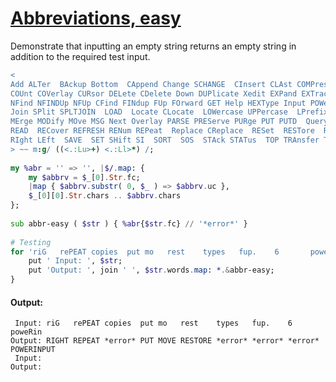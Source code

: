 [1]: https://rosettacode.org/wiki/Abbreviations,_easy

# [Abbreviations, easy][1]

Demonstrate that inputting an empty string returns an empty string in addition to the required test input.

```raku
<
Add ALTer  BAckup Bottom  CAppend Change SCHANGE  CInsert CLAst COMPress COpy
COUnt COVerlay CURsor DELete CDelete Down DUPlicate Xedit EXPand EXTract Find
NFind NFINDUp NFUp CFind FINdup FUp FOrward GET Help HEXType Input POWerinput
Join SPlit SPLTJOIN  LOAD  Locate CLocate  LOWercase UPPercase  LPrefix MACRO
MErge MODify MOve MSG Next Overlay PARSE PREServe PURge PUT PUTD  Query  QUIT
READ  RECover REFRESH RENum REPeat  Replace CReplace  RESet  RESTore  RGTLEFT
RIght LEft  SAVE  SET SHift SI  SORT  SOS  STAck STATus  TOP TRAnsfer Type Up
> ~~ m:g/ ((<.:Lu>+) <.:Ll>*) /;
 
my %abr = '' => '', |$/.map: {
    my $abbrv = $_[0].Str.fc;
    |map { $abbrv.substr( 0, $_ ) => $abbrv.uc },
    $_[0][0].Str.chars .. $abbrv.chars
};
 
sub abbr-easy ( $str ) { %abr{$str.fc} // '*error*' }
 
# Testing
for 'riG   rePEAT copies  put mo   rest    types   fup.    6       poweRin', '' -> $str {
    put ' Input: ', $str;
    put 'Output: ', join ' ', $str.words.map: *.&abbr-easy;
}
```

#### Output:
```
 Input: riG   rePEAT copies  put mo   rest    types   fup.    6       poweRin
Output: RIGHT REPEAT *error* PUT MOVE RESTORE *error* *error* *error* POWERINPUT
 Input: 
Output: 
```